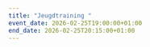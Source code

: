 ```yaml
---
title: "Jeugdtraining "
event_date: 2026-02-25T19:00:00+01:00
end_date: 2026-02-25T20:15:00+01:00
---
```

